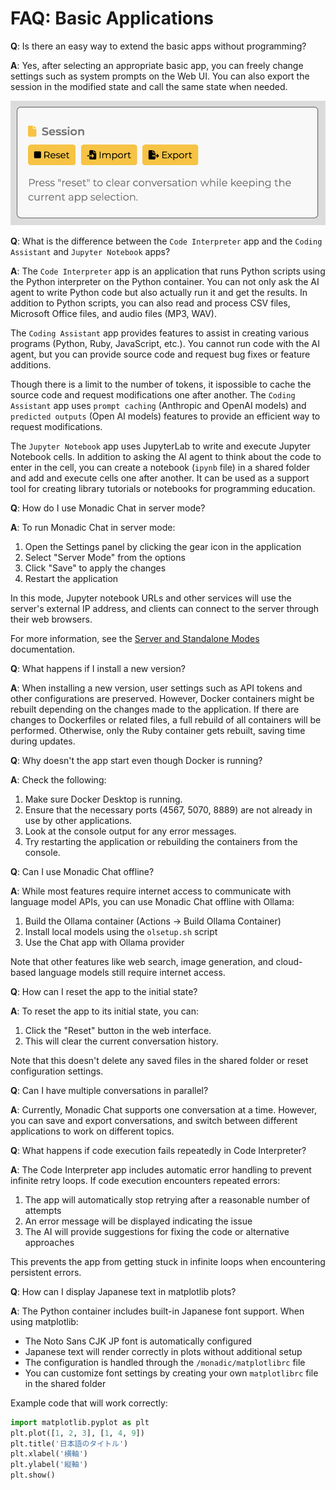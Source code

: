 # FAQ: Basic Applications

**Q**: Is there an easy way to extend the basic apps without programming?

**A**: Yes, after selecting an appropriate basic app, you can freely change settings such as system prompts on the Web UI. You can also export the session in the modified state and call the same state when needed.

![](../assets/images/monadic-chat-session.png ':size=400')

**Q**: What is the difference between the `Code Interpreter` app and the `Coding Assistant` and `Jupyter Notebook` apps?

**A**: The `Code Interpreter` app is an application that runs Python scripts using the Python interpreter on the Python container. You can not only ask the AI agent to write Python code but also actually run it and get the results. In addition to Python scripts, you can also read and process CSV files, Microsoft Office files, and audio files (MP3, WAV).

The `Coding Assistant` app provides features to assist in creating various programs (Python, Ruby, JavaScript, etc.). You cannot run code with the AI agent, but you can provide source code and request bug fixes or feature additions.

Though there is a limit to the number of tokens, it ispossible to cache the source code and request modifications one after another. The `Coding Assistant` app uses `prompt caching` (Anthropic and OpenAI models) and `predicted outputs` (Open AI models) features to provide an efficient way to request modifications.

The `Jupyter Notebook` app uses JupyterLab to write and execute Jupyter Notebook cells. In addition to asking the AI agent to think about the code to enter in the cell, you can create a notebook (`ipynb` file) in a shared folder and add and execute cells one after another. It can be used as a support tool for creating library tutorials or notebooks for programming education.

**Q**: How do I use Monadic Chat in server mode?

**A**: To run Monadic Chat in server mode:

1. Open the Settings panel by clicking the gear icon in the application
2. Select "Server Mode" from the options
3. Click "Save" to apply the changes
4. Restart the application

In this mode, Jupyter notebook URLs and other services will use the server's external IP address, and clients can connect to the server through their web browsers.

For more information, see the [Server and Standalone Modes](../docker-integration/basic-architecture.md#server-and-standalone-modes) documentation.

**Q**: What happens if I install a new version?

**A**: When installing a new version, user settings such as API tokens and other configurations are preserved. However, Docker containers might be rebuilt depending on the changes made to the application. If there are changes to Dockerfiles or related files, a full rebuild of all containers will be performed. Otherwise, only the Ruby container gets rebuilt, saving time during updates.

**Q**: Why doesn't the app start even though Docker is running?

**A**: Check the following:

1. Make sure Docker Desktop is running.
2. Ensure that the necessary ports (4567, 5070, 8889) are not already in use by other applications.
3. Look at the console output for any error messages.
4. Try restarting the application or rebuilding the containers from the console.

**Q**: Can I use Monadic Chat offline?

**A**: While most features require internet access to communicate with language model APIs, you can use Monadic Chat offline with Ollama:

1. Build the Ollama container (Actions → Build Ollama Container)
2. Install local models using the `olsetup.sh` script
3. Use the Chat app with Ollama provider

Note that other features like web search, image generation, and cloud-based language models still require internet access.

**Q**: How can I reset the app to the initial state?

**A**: To reset the app to its initial state, you can:

1. Click the "Reset" button in the web interface.
2. This will clear the current conversation history.

Note that this doesn't delete any saved files in the shared folder or reset configuration settings.

**Q**: Can I have multiple conversations in parallel?

**A**: Currently, Monadic Chat supports one conversation at a time. However, you can save and export conversations, and switch between different applications to work on different topics.

**Q**: What happens if code execution fails repeatedly in Code Interpreter?

**A**: The Code Interpreter app includes automatic error handling to prevent infinite retry loops. If code execution encounters repeated errors:

1. The app will automatically stop retrying after a reasonable number of attempts
2. An error message will be displayed indicating the issue
3. The AI will provide suggestions for fixing the code or alternative approaches

This prevents the app from getting stuck in infinite loops when encountering persistent errors.

**Q**: How can I display Japanese text in matplotlib plots?

**A**: The Python container includes built-in Japanese font support. When using matplotlib:

- The Noto Sans CJK JP font is automatically configured
- Japanese text will render correctly in plots without additional setup
- The configuration is handled through the `/monadic/matplotlibrc` file
- You can customize font settings by creating your own `matplotlibrc` file in the shared folder

Example code that will work correctly:
```python
import matplotlib.pyplot as plt
plt.plot([1, 2, 3], [1, 4, 9])
plt.title('日本語のタイトル')
plt.xlabel('横軸')
plt.ylabel('縦軸')
plt.show()
```